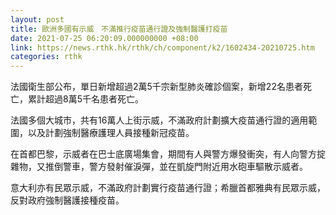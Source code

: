 ```yaml
---
layout: post
title: 歐洲多國有示威　不滿推行疫苗通行證及強制醫護打疫苗
date: 2021-07-25 06:20:09.000000000 +08:00
link: https://news.rthk.hk/rthk/ch/component/k2/1602434-20210725.htm
categories: rthk
---
```


法國衛生部公布，單日新增超過2萬5千宗新型肺炎確診個案，新增22名患者死亡，累計超過8萬5千名患者死亡。

法國多個大城市，共有16萬人上街示威，不滿政府計劃擴大疫苗通行證的適用範圍，以及計劃強制醫療護理人員接種新冠疫苗。

在首都巴黎，示威者在巴士底廣場集會，期間有人與警方爆發衝突，有人向警方掟雜物，又推倒警車，警方發射催淚彈，並在凱旋門附近用水砲車驅散示威者。

意大利亦有民眾示威，不滿政府計劃實行疫苗通行證；希臘首都雅典有民眾示威，反對政府強制醫護接種疫苗。
